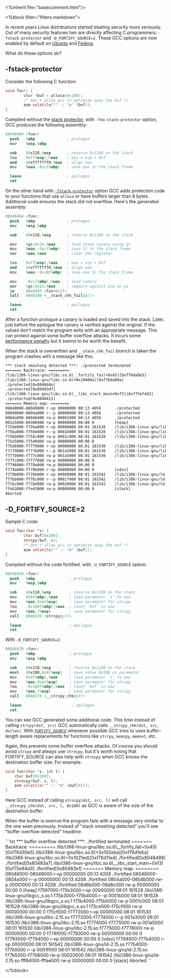 
<%inherit file="basecomment.html"/>

<%block filter="filters.markdown">

In recent years Linux distributions started treating security more
seriously. Out of many security features two are directly affecting C
programmers: `-fstack-protector` and `-D_FORTIFY_SOURCE=2`. These GCC
options are now enabled by default on
[Ubuntu](https://wiki.ubuntu.com/Security/Features) and
[Fedora](https://fedoraproject.org/wiki/Security_Features?rd=Security/Features).

What do these options do?


-fstack-protector
---

Consider the following C function:

```c
void fun() {
        char *buf = alloca(0x100);
        /* Don't allow gcc to optimise away the buf */
        asm volatile("" :: "m" (buf));
}
```

Compiled without the
[stack protector](http://www.research.ibm.com/trl/projects/security/ssp/),
with `-fno-stack-protector` option, GCC produces the following assembly:


```s
08048404 <fun>:
  push   %ebp              ; prologue
  mov    %esp,%ebp

  sub    $0x128,%esp       ; reserve 0x128B on the stack
  lea    0xf(%esp),%eax    ; eax = esp + 0xf
  and    $0xfffffff0,%eax  ; align eax
  mov    %eax,-0xc(%ebp)   ; save eax in the stack frame

  leave                    ; epilogue
  ret
```

On the other hand with
[`-fstack-protector`](https://en.wikipedia.org/wiki/Buffer_overflow_protection#GCC_Stack-Smashing_Protector_.28ProPolice.29)
option GCC adds protection code to your functions that use `alloca` or
have buffers larger than 8 bytes. Additional code ensures the stack
did not overflow. Here's the generated assembly:


```s
08048464 <fun>:
  push   %ebp              ; prologue
  mov    %esp,%ebp

  sub    $0x128,%esp       ; reserve 0x128B on the stack

  mov    %gs:0x14,%eax     ; load stack canary using gs
  mov    %eax,-0xc(%ebp)   ; save it in the stack frame
  xor    %eax,%eax         ; clear the register

  lea    0xf(%esp),%eax    ; eax = esp + 0xf
  and    $0xfffffff0,%eax  ; align eax
  mov    %eax,-0x10(%ebp)  ; save eax in the stack frame

  mov    -0xc(%ebp),%eax   ; load canary
  xor    %gs:0x14,%eax     ; compare against one in gs
  je     8048493 <fun+0x2f>
  call   8048340 <__stack_chk_fail@plt>

  leave                    ; epilogue
  ret
```

After a function prologue a canary is loaded and saved into the
stack. Later, just before the epilogue the canary is verified against the
original. If the values don't match the program exits with an appropriate
message.  This can protect against some buffer overflow
attacks. It incurs some
[performance penalty](http://www.research.ibm.com/trl/projects/security/ssp/node5.html)
but it seems to be worth the benefit.

When the stack is overwritten and `__stack_chk_fail` branch is taken
the program crashes with a message like this:


<div class="smallfont"></div>

```txt
*** stack smashing detected ***: ./protected terminated
======= Backtrace: =========
/lib/i386-linux-gnu/libc.so.6(__fortify_fail+0x45)[0xf76da0e5]
/lib/i386-linux-gnu/libc.so.6(+0x10409a)[0xf76da09a]
./protected[0x80484de]
./protected[0x80483d7]
/lib/i386-linux-gnu/libc.so.6(__libc_start_main+0xf3)[0xf75ef4d3]
./protected[0x8048411]
======= Memory map: ========
08048000-08049000 r-xp 00000000 00:13 4058      ./protected
08049000-0804a000 r--p 00000000 00:13 4058      ./protected
0804a000-0804b000 rw-p 00001000 00:13 4058      ./protected
092e5000-09306000 rw-p 00000000 00:00 0         [heap]
f759e000-f75ba000 r-xp 00000000 08:01 161528    /lib/i386-linux-gnu/libgcc_s.so.1
f75ba000-f75bb000 r--p 0001b000 08:01 161528    /lib/i386-linux-gnu/libgcc_s.so.1
f75bb000-f75bc000 rw-p 0001c000 08:01 161528    /lib/i386-linux-gnu/libgcc_s.so.1
f75d5000-f75d6000 rw-p 00000000 00:00 0
f75d6000-f7779000 r-xp 00000000 08:01 161530    /lib/i386-linux-gnu/libc-2.15.so
f7779000-f777b000 r--p 001a3000 08:01 161530    /lib/i386-linux-gnu/libc-2.15.so
f777b000-f777c000 rw-p 001a5000 08:01 161530    /lib/i386-linux-gnu/libc-2.15.so
f777c000-f777f000 rw-p 00000000 00:00 0
f7796000-f779a000 rw-p 00000000 00:00 0
f779a000-f779b000 r-xp 00000000 00:00 0         [vdso]
f779b000-f77bb000 r-xp 00000000 08:01 161542    /lib/i386-linux-gnu/ld-2.15.so
f77bb000-f77bc000 r--p 0001f000 08:01 161542    /lib/i386-linux-gnu/ld-2.15.so
f77bc000-f77bd000 rw-p 00020000 08:01 161542    /lib/i386-linux-gnu/ld-2.15.so
ffeb2000-ffed3000 rw-p 00000000 00:00 0         [stack]
Aborted
```



-D_FORTIFY_SOURCE=2
---

Sample C code:

```c
void fun(char *s) {
        char buf[0x100];
        strcpy(buf, s);
        /* Don't allow gcc to optimise away the buf */
        asm volatile("" :: "m" (buf));
}
```

Compiled without the code fortified, with `-U_FORTIFY_SOURCE` option:

```s
08048450 <fun>:
  push   %ebp               ; prologue
  mov    %esp,%ebp

  sub    $0x118,%esp        ; reserve 0x118B on the stack
  mov    0x8(%ebp),%eax     ; load parameter `s` to eax
  mov    %eax,0x4(%esp)     ; save parameter for strcpy
  lea    -0x108(%ebp),%eax  ; count `buf` in eax
  mov    %eax,(%esp)        ; save parameter for strcpy
  call   8048320 <strcpy@plt>

  leave                     ; epilogue
  ret
```

With `-D_FORTIFY_SOURCE=2`:

```s
08048470 <fun>:
  push   %ebp               ; prologue
  mov    %esp,%ebp

  sub    $0x118,%esp        ; reserve 0x118B on the stack
  movl   $0x100,0x8(%esp)   ; save value 0x100 as parameter
  mov    0x8(%ebp),%eax     ; load parameter `s` to eax
  mov    %eax,0x4(%esp)     ; save parameter for strcpy
  lea    -0x108(%ebp),%eax  ; count `buf` in eax
  mov    %eax,(%esp)        ; save parameter for strcpy
  call   8048370 <__strcpy_chk@plt>

  leave                      ; epilogue
  ret

```

You can see GCC generated some additional code. This time instead
of calling `strcpy(dst, src)` GCC automatically calls
`__strcpy_chk(dst, src, dstlen)`. With
[`FORTIFY_SOURCE`](http://gcc.gnu.org/ml/gcc-patches/2004-09/msg02055.html)
whenever possible GCC tries to uses buffer-length aware replacements
for functions like `strcpy`, `memcpy`, `memset`, etc.

Again, this prevents some buffer overflow attacks. Of course you should avoid
`strcpy` and always use `strncpy`, but it's worth noting that
FORTIFY_SOURCE can also help with `strncpy` when GCC knows the
destination buffer size. For example:

```c
void fun(char *s, int l) {
	char buf[0x100];
	strncpy(buf, s, l);
	asm volatile("" :: "m" (buf[0]));
}
```

Here GCC instead of calling `strncpy(dst, src, l)` will call
`__strncpy_chk(dst, src, l, 0x100)` as GCC is aware of the size of the
destination buffer.

When the buffer is overrun the program fails with a message very
similar to the one seen previously. Instead of "stack smashing
detected" you'll see "buffer overflow detected" headline:

<div class="smallfont"></div>
```txt
*** buffer overflow detected ***: ./fortified terminated
======= Backtrace: =========
/lib/i386-linux-gnu/libc.so.6(__fortify_fail+0x45)[0xf76d30e5]
/lib/i386-linux-gnu/libc.so.6(+0x102eba)[0xf76d1eba]
/lib/i386-linux-gnu/libc.so.6(+0x1021ed)[0xf76d11ed]
./fortified[0x8048488]
./fortified[0x80483a7]
/lib/i386-linux-gnu/libc.so.6(__libc_start_main+0xf3)[0xf75e84d3]
./fortified[0x80483e1]
======= Memory map: ========
08048000-08049000 r-xp 00000000 00:13 4208      ./fortified
08049000-0804a000 r--p 00000000 00:13 4208      ./fortified
0804a000-0804b000 rw-p 00001000 00:13 4208      ./fortified
08d6b000-08d8c000 rw-p 00000000 00:00 0         [heap]
f7597000-f75b3000 r-xp 00000000 08:01 161528    /lib/i386-linux-gnu/libgcc_s.so.1
f75b3000-f75b4000 r--p 0001b000 08:01 161528    /lib/i386-linux-gnu/libgcc_s.so.1
f75b4000-f75b5000 rw-p 0001c000 08:01 161528    /lib/i386-linux-gnu/libgcc_s.so.1
f75ce000-f75cf000 rw-p 00000000 00:00 0
f75cf000-f7772000 r-xp 00000000 08:01 161530    /lib/i386-linux-gnu/libc-2.15.so
f7772000-f7774000 r--p 001a3000 08:01 161530    /lib/i386-linux-gnu/libc-2.15.so
f7774000-f7775000 rw-p 001a5000 08:01 161530    /lib/i386-linux-gnu/libc-2.15.so
f7775000-f7778000 rw-p 00000000 00:00 0
f778f000-f7793000 rw-p 00000000 00:00 0
f7793000-f7794000 r-xp 00000000 00:00 0         [vdso]
f7794000-f77b4000 r-xp 00000000 08:01 161542    /lib/i386-linux-gnu/ld-2.15.so
f77b4000-f77b5000 r--p 0001f000 08:01 161542    /lib/i386-linux-gnu/ld-2.15.so
f77b5000-f77b6000 rw-p 00020000 08:01 161542    /lib/i386-linux-gnu/ld-2.15.so
fff8d000-fffae000 rw-p 00000000 00:00 0         [stack]
Aborted
```


</%block>
